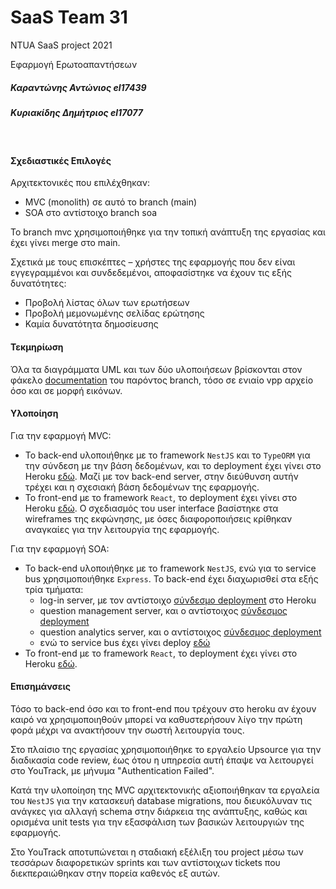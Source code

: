 # SaaS Team 31
NTUA SaaS project 2021

Εφαρμογή Ερωτοαπαντήσεων

##### Καραντώνης Αντώνιος el17439

##### Κυριακίδης Δημήτριος el17077

&nbsp;
#### Σχεδιαστικές Επιλογές
Αρχιτεκτονικές που επιλέχθηκαν:
 - MVC (monolith) σε αυτό το branch (main)
 - SOA στο αντίστοιχο branch soa

Το branch mvc χρησιμοποιήθηκε για την τοπική ανάπτυξη της εργασίας και έχει γίνει merge στο main.

Σχετικά με τους επισκέπτες – χρήστες της εφαρμογής που δεν είναι εγγεγραμμένοι και συνδεδεμένοι, αποφασίστηκε να έχουν τις εξής δυνατότητες:
- Προβολή λίστας όλων των ερωτήσεων
- Προβολή μεμονωμένης σελίδας ερώτησης
- Καμία δυνατότητα δημοσίευσης

#### Τεκμηρίωση
Όλα τα διαγράμματα UML και των δύο υλοποιήσεων βρίσκονται στον φάκελο [documentation](https://github.com/antokarant/SaaS_Team31/tree/main/documentation) του παρόντος branch, τόσο σε ενιαίο vpp αρχείο όσο και σε μορφή εικόνων.

#### Υλοποίηση
Για την εφαρμογή MVC:
 - Το back-end υλοποιήθηκε με το framework `NestJS` και το `TypeORM` για την σύνδεση με την βάση δεδομένων, και το deployment έχει γίνει στο Heroku [εδώ](https://saas-team31-mvc-backend.herokuapp.com/). Μαζί με τον back-end server, στην διεύθυνση αυτήν τρέχει και η σχεσιακή βάση δεδομένων της εφαρμογής.
 - Το front-end με το framework `React`, το deployment έχει γίνει στο Heroku [εδώ](https://saas-team31-mvc-frontend.herokuapp.com/). Ο σχεδιασμός του user interface βασίστηκε στα wireframes της εκφώνησης, με όσες διαφοροποιήσεις κρίθηκαν αναγκαίες για την λειτουργία της εφαρμογής.

Για την εφαρμογή SOA:
 - Το back-end υλοποιήθηκε με το framework `NestJS`, ενώ για το service bus χρησιμοποιήθηκε `Express`. Το back-end έχει διαχωρισθεί στα εξής τρία τμήματα:
   -  log-in server, με τον αντίστοιχο [σύνδεσμο deployment](https://saas-team31-soa-login.herokuapp.com/) στο Heroku
   -  question management server, και ο αντίστοιχος [σύνδεσμος deployment](https://saas-team31-soa-questions.herokuapp.com/)
   -  question analytics server, και ο αντίστοιχος [σύνδεσμος deployment](https://saas-team31-soa-analytics.herokuapp.com/)
   -  ενώ το service bus έχει γίνει deploy [εδώ](https://saas-team31-soa-esb.herokuapp.com/)
 - Το front-end με το framework `React`, το deployment έχει γίνει στο Heroku [εδώ](https://saas-team31-soa-frontend.herokuapp.com/).


#### Επισημάνσεις
Τόσο το back-end όσο και το front-end που τρέχουν στο heroku αν έχουν καιρό να χρησιμοποιηθούν μπορεί να καθυστερήσουν λίγο την πρώτη φορά μέχρι να ανακτήσουν την σωστή λειτουργία τους.

Στο πλαίσιο της εργασίας χρησιμοποιήθηκε το εργαλείο Upsource για την διαδικασία code review, έως ότου η υπηρεσία αυτή έπαψε να λειτουργεί στο YouTrack, με μήνυμα "Authentication Failed".

Κατά την υλοποίηση της MVC αρχιτεκτονικής αξιοποιήθηκαν τα εργαλεία του `NestJS` για την κατασκευή database migrations, που διευκόλυναν τις ανάγκες για αλλαγή schema στην διάρκεια της ανάπτυξης, καθώς και ορισμένα unit tests για την εξασφάλιση των βασικών λειτουργιών της εφαρμογής.

Στο YouTrack αποτυπώνεται η σταδιακή εξέλιξη του project μέσω των τεσσάρων διαφορετικών sprints και των αντίστοιχων tickets που διεκπεραιώθηκαν στην πορεία καθενός εξ αυτών.
